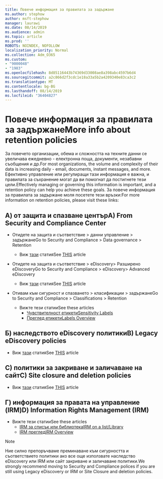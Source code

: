 ```yaml
---
title: Повече информация за правилата за задържане
ms.author: stephow
author: msft-stephow
manager: laurawi
ms.date: 08/14/2019
ms.audience: admin
ms.topic: article
ms.prod: ''
ROBOTS: NOINDEX, NOFOLLOW
localization_priority: Normal
ms.collection: Adm_O365
ms.custom:
- "9000048"
- "1983"
ms.openlocfilehash: 8d85116443b74369d33008ae8a398abc4597b6d4
ms.sourcegitcommit: a2c866d2f3cdc1e18a33a5b2a4209340e83ca3c2
ms.translationtype: MT
ms.contentlocale: bg-BG
ms.lasthandoff: 08/14/2019
ms.locfileid: "36404827"
---
```

# <a name="more-info-about-retention-policies"></a><span data-ttu-id="f4954-102">Повече информация за правилата за задържане</span><span class="sxs-lookup"><span data-stu-id="f4954-102">More info about retention policies</span></span>

<span data-ttu-id="f4954-103">За повечето организации, обема и сложността на техните данни се увеличава ежедневно - електронна поща, документи, незабавни съобщения и др.</span><span class="sxs-lookup"><span data-stu-id="f4954-103">For most organizations, the volume and complexity of their data is increasing daily - email, documents, instant messages, and more.</span></span> <span data-ttu-id="f4954-104">Ефективно управление или регулиращи тази информация е важна, и правилата за съхранение могат да ви помогнат да постигнете тези цели.</span><span class="sxs-lookup"><span data-stu-id="f4954-104">Effectively managing or governing this information is important, and a retention policy can help you achieve these goals.</span></span> <span data-ttu-id="f4954-105">За повече информация за правилата за задържане моля посетете тези връзки:</span><span class="sxs-lookup"><span data-stu-id="f4954-105">For more information on retention policies, please visit these links:</span></span>

## <a name="a-from-security-and-compliance-center"></a><span data-ttu-id="f4954-106">А) от защита и спазване център</span><span class="sxs-lookup"><span data-stu-id="f4954-106">A) From Security and Compliance Center</span></span>

- <span data-ttu-id="f4954-107">Отидете на защита и съответствие > данни управление > задържане</span><span class="sxs-lookup"><span data-stu-id="f4954-107">Go to Security and Compliance > Data governance > Retention</span></span>
  - <span data-ttu-id="f4954-108">Виж [тази](https://docs.microsoft.com/en-us/office365/securitycompliance/retention-policies) статия</span><span class="sxs-lookup"><span data-stu-id="f4954-108">See [THIS](https://docs.microsoft.com/en-us/office365/securitycompliance/retention-policies) article</span></span>

- <span data-ttu-id="f4954-109">Отидете на защита и съответствие > eDiscovery> Разширено eDiscovery</span><span class="sxs-lookup"><span data-stu-id="f4954-109">Go to Security and Compliance > eDiscovery> Advanced eDiscovery</span></span> 
  - <span data-ttu-id="f4954-110">Виж [тази](https://docs.microsoft.com/en-us/office365/securitycompliance/ediscovery-cases) статия</span><span class="sxs-lookup"><span data-stu-id="f4954-110">See [THIS](https://docs.microsoft.com/en-us/office365/securitycompliance/ediscovery-cases) article</span></span>

- <span data-ttu-id="f4954-111">Отивам към сигурност и спазването > класификации > задържане</span><span class="sxs-lookup"><span data-stu-id="f4954-111">Go to Security and Compliance > Classifications > Retention</span></span>
  - <span data-ttu-id="f4954-112">Вижте тези статии</span><span class="sxs-lookup"><span data-stu-id="f4954-112">See these articles</span></span>
    - [<span data-ttu-id="f4954-113">Чувствителност етикети</span><span class="sxs-lookup"><span data-stu-id="f4954-113">Sensitivity Labels</span></span>](https://docs.microsoft.com/en-us/office365/securitycompliance/sensitivity-labels)
    - [<span data-ttu-id="f4954-114">Преглед етикети</span><span class="sxs-lookup"><span data-stu-id="f4954-114">Labels Overview</span></span>](https://docs.microsoft.com/en-us/office365/securitycompliance/labels)

## <a name="b-legacy-ediscovery-policies"></a><span data-ttu-id="f4954-115">Б) наследството eDiscovery политики</span><span class="sxs-lookup"><span data-stu-id="f4954-115">B) Legacy eDiscovery policies</span></span>

- <span data-ttu-id="f4954-116">Виж [тази](https://support.office.com/en-us/article/Set-up-an-eDiscovery-Center-in-SharePoint-Online-A18F8975-AA7F-43B4-A7D6-001D14744D8E) статия</span><span class="sxs-lookup"><span data-stu-id="f4954-116">See [THIS](https://support.office.com/en-us/article/Set-up-an-eDiscovery-Center-in-SharePoint-Online-A18F8975-AA7F-43B4-A7D6-001D14744D8E) article</span></span>

## <a name="c-site-closure-and-deletion-policies"></a><span data-ttu-id="f4954-117">C) политики за закриване и заличаване на сайт</span><span class="sxs-lookup"><span data-stu-id="f4954-117">C) Site closure and deletion policies</span></span>

- <span data-ttu-id="f4954-118">Виж [тази](https://support.office.com/en-us/article/Use-policies-for-site-closure-and-deletion-A8280D82-27FD-48C5-9ADF-8A5431208BA5) статия</span><span class="sxs-lookup"><span data-stu-id="f4954-118">See [THIS](https://support.office.com/en-us/article/Use-policies-for-site-closure-and-deletion-A8280D82-27FD-48C5-9ADF-8A5431208BA5) article</span></span>  

## <a name="d-information-rights-management-irm"></a><span data-ttu-id="f4954-119">Г) информация за правата на управление (IRM)</span><span class="sxs-lookup"><span data-stu-id="f4954-119">D) Information Rights Management (IRM)</span></span>

- <span data-ttu-id="f4954-120">Вижте тези статии</span><span class="sxs-lookup"><span data-stu-id="f4954-120">See these articles</span></span>
  - [<span data-ttu-id="f4954-121">IRM за списък или библиотека</span><span class="sxs-lookup"><span data-stu-id="f4954-121">IRM on a list/Library</span></span>](https://support.office.com/en-us/article/apply-information-rights-management-to-a-list-or-library-3bdb5c4e-94fc-4741-b02f-4e7cc3c54aa1)
  - [<span data-ttu-id="f4954-122">IRM преглед</span><span class="sxs-lookup"><span data-stu-id="f4954-122">IRM Overview</span></span>](https://support.office.com/en-us/article/create-and-apply-information-management-policies-eb501fe9-2ef6-4150-945a-65a6451ee9e9)

> [!Note]
> <span data-ttu-id="f4954-123">Ние силно препоръчваме преминаване към сигурността и съответствието политики ако все още използвате наследство eDiscovery или IRM или сайт закриване и заличаване политики.</span><span class="sxs-lookup"><span data-stu-id="f4954-123">We strongly recommend moving to Security and Compliance polices if you are still using Legacy eDiscovery or IRM or Site Closure and deletion policies.</span></span>
